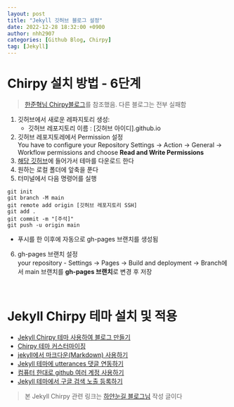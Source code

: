 ```yaml
---
layout: post
title: "Jekyll 깃허브 블로그 설정"
date: 2022-12-28 18:32:00 +0900
author: nhh2907
categories: [Github Blog, Chirpy]
tag: [Jekyll]
---
```


# Chirpy 설치 방법 - 6단계
> [한준혁님 Chirpy블로그](https://github.com/Han-Joon-Hyeok/Han-Joon-Hyeok.github.io)를 참조했음. 다른 블로그는 전부 실패함

1. 깃허브에서 새로운 레파지토리 생성: 
    - 깃허브 레포지토리 이름 : [깃허브 아이디].github.io
2. 깃허브 레포지토레에서 Permission 설정  
You have to configure your Repository Settings → Action → General → Workflow permissions and choose **Read and Write Permissions**
3. [해당 깃허브](https://github.com/Han-Joon-Hyeok/Han-Joon-Hyeok.github.io)에 들어가서 테마를 다운로드 한다
4. 원하는 로컬 폴더에 앞축을 푼다
5. 터미널에서 다음 명령어를 실행

<pre><code>git init
git branch -M main
git remote add origin [깃허브 레포지토리 SSH]
git add .
git commit -m "[주석]"
git push -u origin main
</code></pre>

- 푸시를 한 이후에 자동으로 gh-pages 브랜치를 생성됨

6. gh-pages 브랜치 설정  
your repository - Settings →  Pages →  Build and deployment →  Branch에서 main 브랜치를 **gh-pages 브랜치**로 변경 후 저장 

<br>

# Jekyll Chirpy 테마 설치 및 적용
- [Jekyll Chirpy 테마 사용하여 블로그 만들기](https://www.irgroup.org/posts/jekyll-chirpy/)
- [Chirpy 테마 커스터마이징](https://www.irgroup.org/posts/Chirpy-%ED%85%8C%EB%A7%88-%EC%BB%A4%EC%8A%A4%ED%84%B0%EB%A7%88%EC%9D%B4%EC%A7%95/)
- [jekyll에서 마크다운(Markdown) 사용하기](https://www.irgroup.org/posts/usage-markdown/)
- [Jekyll 테마에 utterances 댓글 연동하기](https://www.irgroup.org/posts/utternace-comments-system/)
- [컴퓨터 한대로 github 여러 계정 사용하기](https://www.irgroup.org/posts/github-%EC%BB%B4%ED%93%A8%ED%84%B0-%ED%95%9C%EB%8C%80%EB%A1%9C-%EC%97%AC%EB%9F%AC-%EA%B3%84%EC%A0%95-%EC%82%AC%EC%9A%A9%ED%95%98%EA%B8%B0/)
- [Jekyll 테마에서 구글 검색 노출 등록하기](https://www.irgroup.org/posts/jekyll-google-search/)

> 본 Jekyll Chirpy 관련 링크는 [하얀눈길 블로그님](https://www.irgroup.org/) 작성 글이다